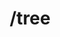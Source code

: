 ---
title: /tree
position_number: 1.3
type: post
description: Plant a tree
content_markdown_method: |-
  The following  method sends the request to plant a tree.
parameters:
  - name: Body Parameter
    content: enterpriseId
    values: string
  - name: Body Parameter
    content: projectId
    values: string
  - name: Body Parameter
    content: user
    values: string
  - name: Body Parameter
    content: treeCount
    values: integer
content_markdown: |-
  The request is encoded in [JSON](https://en.wikipedia.org/wiki/JSON) and the parameters need to be passed in the body of the request.

  In the header, “Content-Type” requires to have a value of “application/json”
  {: .warning}

  **enterpriseId**  Id of your enterprise. Example of an enterprise id: 11111111  (Enterprise Ids are 8 digits long)<br/>
  **projectId** Id of the reforestation project for where you want the tree to be planted. Example of an id: 93333333  (Project Ids are 8 digits long)<br/>
  **user** End user by whom the tree was planted. Example of an user: email@test.com<br/>
  **treeCount** Number of trees requested to plant. Example: 1<br/>

  Status: 200
  {: .success}

  Response will be an object that has the following attributes:

  **uuid** Universally Unique Identifier generated (string)<br/>
  **created** Creation date of the tree in the RaaS database (ISO 8601 Date and Time format)<br/>
  **treeCount** Number of trees requested to plant (integer)<br/>
  **enterpriseId** Identifier of the enterprise (string)<br/>
  **projectId** Identifier of the project (string)<br/>
  **user** End user by whom the tree was planted (string)


left_code_blocks:
  - code_block: |-
     https://api.digitalhumani.com/tree + Body Parameters described below
    title:
    language: bash
right_request_blocks:
  - code_block: |1-
     https://api.digitalhumani.com/tree
     Body parameters
     {
       "treeCount": 1,
       "enterpriseId": "1234abcd",
       "projectId": "93322249",
       "user": "test_user_1"
     }
    title: Example request
    language: bash
right_code_blocks:
right_code_blocks:
  - code_block: |2-
      {
        "uuid": "eef9f369-9ae0-45b8-ab07-10650f53a71e",
        "created": "2019-05-17T00:36:25.797Z",
        "treeCount": 2,
        "enterpriseId": "11111111",
        "projectId": "93333333",
        "user": "email@test.com"
      }
    title: Example response
    language: json
---